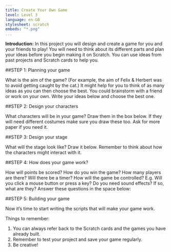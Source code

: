 ```yaml
---
title: Create Your Own Game
level: Level 3
language: en-GB
stylesheet: scratch
embeds: "*.png"
...
```


__Introduction:__
In this project you will design and create a game for you and your friends
to play! You will need to think about its different parts and plan your ideas before you begin making it on Scratch. You can use ideas from past projects and Scratch cards to help you.

##STEP 1: Planning your game

What is the aim of the game? (For example, the aim of Felix & Herbert was to avoid getting caught by the cat.) It might help for you to think of as many ideas as you can then choose the best. You could brainstorm with a friend or work on your own. Write your ideas below and choose the best one.

##STEP 2: Design your characters

What characters will be in your game? Draw them in the box below. If they will need different costumes make sure you draw these too. Ask for more paper if you need it.

##STEP 3: Design your stage

What will the stage look like? Draw it below. Remember to think about how
the characters might interact with it.

##STEP 4: How does your game work?

How will points be scored? How do you win the game? How many players are there? Will there be a timer?
How will the game be controlled? E.g. Will you click a mouse button or press a key? Do you need sound effects? If so, what are they?
Answer these questions in the space below:

##STEP 5: Building your game

Now it’s time to start writing the scripts that will make your game work.

Things to remember:

1. You can always refer back to the Scratch cards and the games you have already built.
2. Remember to test your project and save your game regularly. 
3. Be creative!
